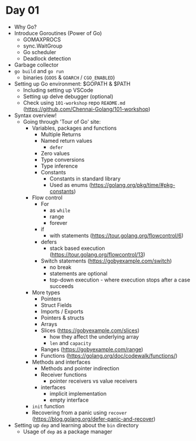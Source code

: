 # Day 01

- Why Go?
- Introduce Goroutines (Power of Go)
  - GOMAXPROCS
  - sync.WaitGroup
  - Go scheduler
  - Deadlock detection
- Garbage collector
- `go build` and `go run`
  - binaries (`GOOS` & `GOARCH` / `CGO_ENABLED`)
- Setting up Go environment: $GOPATH & $PATH
  - Including setting up VSCode
  - Setting up delve debugger (optional)
  - Check using `101-workshop` repo `README.md` (https://github.com/Chennai-Golang/101-workshop)
- Syntax overview!
  - Going through 'Tour of Go' site:
    - Variables, packages and functions
      - Multiple Returns
      - Named return values
        - `defer`
      - Zero values
      - Type conversions
      - Type inference
      - Constants
        - Constants in standard library
        - Used as enums (https://golang.org/pkg/time/#pkg-constants)
    - Flow control
      - For
        - as `while`
        - range
        - forever
      - if
        - with statements (https://tour.golang.org/flowcontrol/6)
      - defers
        - stack based execution (https://tour.golang.org/flowcontrol/13)
      - Switch statements (https://gobyexample.com/switch)
        - no break
        - statements are optional
        - top-down execution - where execution stops after a case succeeds
    - More types
      - Pointers
      - Struct Fields
      - Imports / Exports
      - Pointers & structs
      - Arrays
      - Slices (https://gobyexample.com/slices)
        - how they affect the underlying array
        - `len` and `capacity`
      - Ranges (https://gobyexample.com/range)
      - Functions (https://golang.org/doc/codewalk/functions/)
    - Methods and interfaces
      - Methods and pointer indirection
      - Receiver functions
        - pointer receivers vs value receivers
      - interfaces
        - implicit implementation
        - empty interface
    - `init` function
    - Recovering from a panic using `recover` (https://blog.golang.org/defer-panic-and-recover)
- Setting up `dep` and learning about the `bin` directory
  - Usage of `dep` as a package manager
